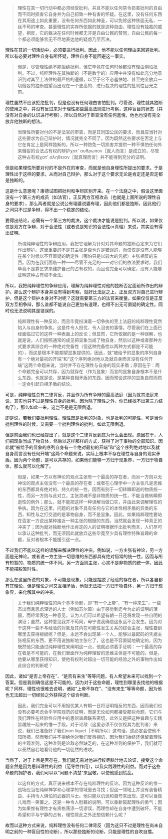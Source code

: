 <blockquote data-pid="CfaPIGqH">理性在其一切行动中都必须经受批判，并且不能以任何禁令损害批判的自由而不同时损害它自身并为自己招致一种有害的怀疑。在这里，没有任何东西在其用途上如此重要，没有任何东西如此神圣，可以免除这种铁面无私、一丝不苟的审查。甚至理性的实存所依据的就是这种自由，理性没有独裁的威望，相反，它的裁决在任何时候都无非是自由公民的赞同，自由公民的每一个都必须能够言无不尽地表达他的疑虑乃至否决。</blockquote><p data-pid="lay_THRv">理性在其的一切活动中，必须要进行批判。因此，他不能以任何理由来回避批判。所以有必要对理性自身有所怀疑，理性自身不能回避这一事实。</p><blockquote data-pid="JFwNEgfF">但是，尽管理性绝不能拒绝批判，但它毕竟在任何时候都没有理由惧怕批判。不过，纯粹理性在其独断的（不是数学的）应用中并没有如此充分地意识到对其至上法律的最严格的遵循，以至于它不必羞怯地、甚至完全放弃一切僭妄的独断威望而出现在一个更高的、进行裁决的理性的批判性目光之前。</blockquote><p data-pid="ZtH3GcPZ">理性虽然不应该拒绝批判，但是也没有任何理由害怕批判。尽管说，理性就其独断的使用之中，并没有反过来对于理性那些最高法则进行考察，这种盲目的状态（并没有对自身的认识进行考察），所以自然对于审查没有任何羞愧，他也也没有完全放弃他独断的想法。</p><blockquote data-pid="2PkzHByP">当理性所要对付的不是法官的审查，而是其同国公民的要求，而且应当针对这些要求为自己辩护时，情况就完全不同了。因为既然这些要求在否定上与它在肯定上是同样独断的，所以一种防免一切损害并提供一种不惧怕任何外来僭妄的合法占有权的辩护χατ' αυθρωπον［就人而言］是成立的，尽管这种占有权χατ' αληθειαν［就真理而言］并不能得到充分的证明。</blockquote><p data-pid="cSS7BYzq">但是如果理性所要对付的不是外在的审查，而就是他自身理性所提出的要求。于是理性出于这样的要求，从而对自己辩护，那么对于这个要求无论是肯定还是否定都是独断的。</p><p data-pid="V5CUYcEh">这是什么意思呢？康德试图把批判和争辩区别开来。在一个法庭之中，假设这里面没有一个第三方的成员（如法官），正反两方互相攻击（也就是上面所说的理性自身的要求），那么两者就是公说公有理婆说婆有理，因此他们都是独断，因此他们之间只不过是争辩，得不出一个稳定的结论。</p><p data-pid="zJhpMhEu">要得出结论，必需有一个第三方的裁决，这个裁决才能说是批判。所以说，如果仅仅是双方在争辩，对于合法性（或者说是知识的合法性or真理）来说，其实没有得出证明。</p><blockquote data-pid="BF70unx8">所谓纯粹理性的争辩应用，我把它理解为针对对其命题的独断否定来为它们作出辩护。这里重要的不是其主张是否也许是错误的，而仅仅是没有人能够在某个时候以不容置疑的确定性（哪怕只是以较大的凭据）主张相反的东西。因为在我们面临一种——尽管不充足的——对它们的依法要求时，我们毕竟不是靠乞求来维护自己的占有权的，而且也完全可以确定，没有人能够证明这种占有权不合法。</blockquote><p data-pid="iuUi7e0c">所以，我把纯粹理性的争辩应用，理解为纯粹理性对他的独断否定面前所作出的辩护。那么这个辩护本身并没有得到考察，就好比法庭之上，正反双方对自己进行辩护，但是这个辩护本身对不对呢？这就需要第三方的法官来衡量。如果仅仅是正反双方互相争辩，那么谁都不能说自己更加有道理，也得不出无可置疑的确定性。同时也无法说明其是错误的。</p><blockquote data-pid="gZJwHASV">纯粹理性有一种反论，而且毕竟扮演着一切争执的至上法庭的纯粹理性竟然陷入与自身的争执，这是件令人担忧、令人沮丧的事情。尽管我们在上面已经面临过它的这样一种表面上的反论；但显然，它所依据的是一种误解，也就是说，人们按照通常的成见把显象当成了物自身，然后以这种或者那种方式要求其综合的一种绝对完备性（但这种完备性以两种方式都是不可能的），而这是根本不能期望显象提供的。因此，就“被给予的显象的序列自身有一个绝对最初的开端”和“这个序列绝对地以及就自身而言没有任何开端”这两个命题来说，当时并不存在理性与自身的现实矛盾；原因在于：两个命题完全可以共存，因为就存在（作为显象）而言的显象自身根本不是什么东西，也就是说，是某种自相矛盾的东西，因而预设这样的显象自然而然一定会引起自相矛盾的结论。</blockquote><p data-pid="yDHu2egv">可是，纯粹理性总有二律背反，并且作为所有争辩的最高法庭（因为就其法庭来说，其实也只不过是理性自身的批判。因为除了理性之外，你已经找不出第三方结构了），那么如此一来，这岂不是是无限倒退。</p><p data-pid="1WNJGeYe">即是说，若我们要批判理性，理性既是批判的对象，也是批判的可能性，可是当你批判理性的时候，又需要一个批判理性的批判，如此无限倒退。</p><p data-pid="L0vlFjYS">但是前面我们也已经提出了，就是这个二律背反到底为什么会出现。原因在于，人们把现象当成了物自体，然后以这样那样的方式，获得了对于事物的全部知识。因此就“被给予的显象的序列自身有一个绝对最初的开端”和“这个序列绝对地以及就自身而言没有任何开端”这两个命题来说，实际上根本不存在理性与自身的现实矛盾。因为两个命题，是可以共存的，如果他们能够一方归于现象界，一方归于物自体，那么就可以化解了。</p><blockquote data-pid="18H6XCpN">但是，如果一方以有神论的观点主张有一个最高的存在者，而另一方则以无神论的观点主张没有一个最高的存在者；或者在心理学中一方主张凡是思维的东西都具有绝对的、持久的统一性，因而有别于一切转瞬即逝的物质统一性，而另一方则与此对立，主张灵魂不是非物质的统一性，不能当做转瞬即逝性的例外；那么，就不能把这样一种误解当做口实，并由此来调解理性的争执。因为在这里，问题的对象不具有任何与它的本性相矛盾的异类的东西，知性与之打交道的是事物自身，而不是显象。因此，如果纯粹理性要站在否定一方说出某种接近一种主张的根据的东西，当然就会发现一种真正的冲突了；因为就对独断地作出肯定的人的证明根据作出批判而言，人们尽可以承认这种批判，而无须因此就放弃这些毕竟至少具有理性特殊旨趣的命题，反对者根本不能援引这一点。</blockquote><p data-pid="4jf6MXmA">不过我们不能以这样的误解来解决理性的冲突。例如说，一方主张有神论，另一方面是无神论。或者说一方主张一切思维的东西都具有绝对恒常的统一性，因而与所有短暂的、物质的统一体不同。另一方面则主张，心灵不是非物质的统一体，因此不能摆脱暂时性。</p><p data-pid="Pcj7qn3G">那么在这里所说的对象，不可能是现象，只能是摆脱了经验的存在者，所以各自都有其理论，但是理论之间又互相矛盾，他就无法把一方归于物自体，另一方归于现象界，来化解其中的冲突。</p><blockquote data-pid="p9ENl5M8">关于我们纯粹理性的两个基本命题，即“有一个上帝”、“有一种来生”，一些杰出而且思虑深远的人士（例如苏尔策）由于感觉到迄今为止的证明的薄弱，而经常表达一种意见，认为人们可以希望有朝一日还将发现一些自明的演证；虽然，这种意见我并不苟同，毋宁说我确信这永远不会发生。因为对于这样一些不与经验的对象及其内在可能性发生关系的综合主张，理性要到哪里去获得根据呢？但是，永远不会出现某一个人，能够以最起码的凭据主张相反的东西，更不用说独断地主张它了，这也是不容置疑地确定的。因为既然他只能通过纯粹理性来阐明这一点，他就必须着手证明：一个最高的存在者是不可能的，在我们里面作为纯粹理智的思维主体是不可能的。但是，他要从哪里获得知识，使他有权利对超出一切可能的经验之外的事物作出如此综合的判断呢？</blockquote><p data-pid="pEOwkJnx">因此，诸如“是否上帝存在”、“是否有来生”等等问题，有人希望未来可以找到一个答案。但是我则确信这是不可能的。因为对于这些命题，理性到哪里去找他的根据呢？同样，理性也很难去说明，诸如“上帝不存在”、“没有来生”等等命题，因为他也无法超出一切经验之外获得这个综合判断。</p><blockquote data-pid="GiPF90Lp">因此，我们完全可以不用担忧某人有朝一日将证明相反的东西，因而我们也没有必要考虑合乎学院规范的证明，而是无论如何都接受那些命题，它们与我们理性在经验性应用中的思辨旨趣联系密切，此外又是把这种旨趣与实践旨趣统一起来的惟一手段。对于论敌（这里必须不仅仅视其为批判者）来说，我们已准备好了我们non liquet［不明所以］这句话，这必定会使他不知所措，然而我们并不拒绝他对我们反唇相讥，因为我们始终还保留着理性的主观准则，这种准则是论敌必然缺乏的，在这种准则的保护下，我们就可以泰然自若地看待他的一切徒然的进攻。</blockquote><p data-pid="uuqi0Sph">当然了，对于上帝是否存在，我们就无需对他进行绞尽脑汁地去论证，接受这个命题全然是因为思辩理性的利益（范导性作用），以及实践理性的利益。而对于这些命题的拥护者，我们可以以“问题不清楚”来回敬，以使他感到慌乱。</p><blockquote data-pid="f62pVefl">以这样的方式，真正说来根本不存在纯粹理性的反论。因为这种反论的惟一战场应当在纯粹神学和心理学的领域里去寻找；但这一领地上并没有装备精良、手持令人惧怕的武器的斗士。他只能以讥讽和自夸来出现，这可以当做儿戏而一笑置之。这是一种令人慰藉的说明，可以重新鼓起理性的勇气；因为如果惟有理性才有资格荡涤一切谬误，而理性却在自身中遭到破坏，不能希望和平与宁静的占有，理性除此之外还想信赖什么呢？</blockquote><p data-pid="_8td0H-D">故而以这种方式来说，纯粹理性没有任何二律背反（因为这只不过是理性在尚未自明之前的一种盲目性的论断），所以那些独断的论断，只能是理性的自吹自擂。</p><p></p>
